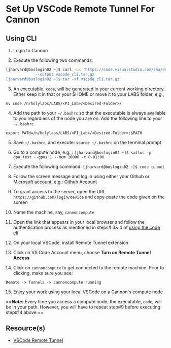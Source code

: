 # Set Up VSCode Remote Tunnel For Cannon

## Using CLI

1. Login to Cannon

2. Execute the following two commands:

```bash
[jharvard@boslogin02 ~]$ curl -Lk 'https://code.visualstudio.com/sha/download?build=stable&os=cli-alpine-x64\
		     --output vscode_cli.tar.gz
[jharvard@boslogin02 ~]$ tar -xf vscode_cli.tar.gz

```

3. An executable, `code`, will be generated in your current working
directory. Either keep it in that or your $HOME or move it to your
LABS folder, e.g.,

  `mv code /n/holylabs/LABS/<PI_Lab>/<Desired-Folder>/`

4. Add the path to your `~/.bashrc` so that the executable is always
  available to you regardless of the node you are on. Add the
  following line to your `~/.bashrc`

  `export PATH=/n/holylabs/LABS/<PI_Lab>/<Desired-Folder>:$PATH`

5. Save `~/.bashrc`, and execute: `source ~/.bashrc` on the terminal
  prompt

6. Go to a compute node, e.g.,:
  `[jharvard@boslogin02 ~]$ salloc -p gpu_test --gpus 1 --mem 10000 -t 0-01:00`

7. Execute the following command:
  `[jharvard@boslogin02 ~]$ code tunnel`

8. Follow the screen message and log in using either your Github or
  Microsoft account, e.g.: Github Account

9. To grant access to the server, open the URL
  `https://github.com/login/device` and copy-paste the code given on
  the screen

10. Name the machine, say, `cannoncompute`

11. Open the link that appears in your local browser and follow the
  authentication process as mentioned in steps# 3& 4 of [using the
  code
  cli](https://code.visualstudio.com/docs/remote/tunnels#_using-the-code-cli)

12. On your local VSCode, install Remote Tunnel extension 

13. Click on VS Code Account menu, choose **Turn on Remote Tunnel Access**

14. Click on `cannoncompute` to get connected to the remote machine. Prior
  to clicking, make sure you see:

  `Remote -> Tunnels -> cannoncompute running`

15. Enjoy your work using your local VSCode on a Cannon's compute node


==**_Note:_** Every time you access a compute node, the executable,
	`code`, will be in your path. However, you will have to repeat
	step#9 before executing step#14 above.==


## Resource(s)
* [VSCode Remote Tunnel](https://code.visualstudio.com/docs/remote/tunnels)
